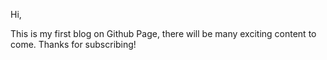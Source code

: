 Hi,

This is my first blog on Github Page, there will be many exciting content to come. Thanks for subscribing!